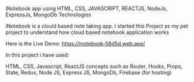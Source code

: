 iNotebook app  using HTML, CSS, JAVASCRIPT, REACTJS, NodeJs, ExpressJs, MongoDb Technologies

iNotebook is a clould based note taking app. I started this Project as my pet project to understand how cloud based notebook application works

Here is the Live Demo:
https://inotebook-58d5d.web.app/


In this project i have used:

HTML,
CSS,
Javascript,
ReactJS concepts such as Router, Hooks, Props, State, Redux,
Node JS,
Express JS,
MongoDb,
Firebase (for hosting) 
